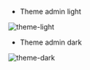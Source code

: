 
- Theme admin light

![theme-light](https://user-images.githubusercontent.com/80441311/208963102-b7cbb6d8-c149-41c7-8544-e0d351092658.png)

- Theme admin dark

![theme-dark](https://user-images.githubusercontent.com/80441311/208963189-3c63cdd8-ad27-4197-8f56-f81c6067153a.png)
